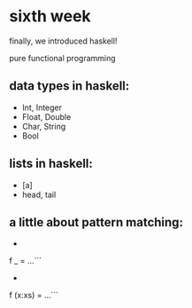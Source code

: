 sixth week
==============

finally, we introduced haskell!

pure functional programming

data types in haskell:
----------------------
* Int, Integer
* Float, Double
* Char, String
* Bool

lists in haskell:
----------------------
* [a]
* head, tail

a little about pattern matching:
----------------------
* ```f (x:xs) = ...
f _      = ...```

* ```f []     = ...
f (x:xs) = ...```
